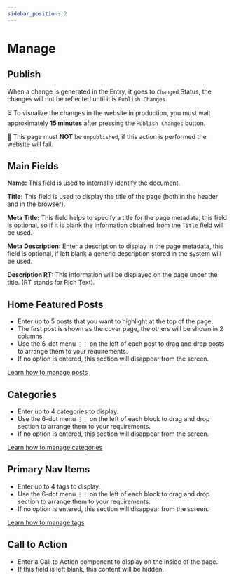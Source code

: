 ```yaml
---
sidebar_position: 2
---
```


# Manage

## Publish

When a change is generated in the Entry, it goes to `Changed` Status, the changes will not be reflected until it is `Publish Changes`.

⏳ To visualize the changes in the website in production, you must wait approximately **15 minutes** after pressing the `Publish Changes` button.

🚨 This page must **NOT** be `unpublished`, if this action is performed the website will fail.

## Main Fields

**Name:** This field is used to internally identify the document.

**Title:** This field is used to display the title of the page (both in the header and in the browser).

**Meta Title:** This field helps to specify a title for the page metadata, this field is optional, so if it is blank the information obtained from the `Title` field will be used.

**Meta Description:** Enter a description to display in the page metadata, this field is optional, if left blank a generic description stored in the system will be used.

**Description RT:** This information will be displayed on the page under the title. (RT stands for Rich Text).

## Home Featured Posts

- Enter up to 5 posts that you want to highlight at the top of the page.
- The first post is shown as the cover page, the others will be shown in 2 columns.
- Use the 6-dot menu `⋮⋮` on the left of each post to drag and drop posts to arrange them to your requirements.
- If no option is entered, this section will disappear from the screen.

[Learn how to manage posts](/docs/category/posts)

## Categories

- Enter up to 4 categories to display.
- Use the 6-dot menu `⋮⋮` on the left of each block to drag and drop section to arrange them to your requirements.
- If no option is entered, this section will disappear from the screen.

[Learn how to manage categories](/docs/category/categories)

## Primary Nav Items

- Enter up to 4 tags to display.
- Use the 6-dot menu `⋮⋮` on the left of each block to drag and drop section to arrange them to your requirements.
- If no option is entered, this section will disappear from the screen.

[Learn how to manage tags](/docs/category/tags)

## Call to Action

- Enter a Call to Action component to display on the inside of the page.
- If this field is left blank, this content will be hidden.
